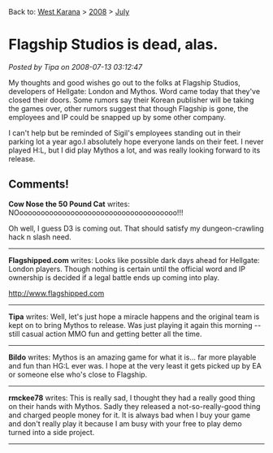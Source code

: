 Back to: [West Karana](/posts/westkarana.md) > [2008](/posts/2008/westkarana.md) > [July](./westkarana.md)
# Flagship Studios is dead, alas.

*Posted by Tipa on 2008-07-13 03:12:47*

My thoughts and good wishes go out to the folks at Flagship Studios, developers of Hellgate: London and Mythos. Word came today that they've closed their doors. Some rumors say their Korean publisher will be taking the games over, other rumors suggest that though Flagship is gone, the employees and IP could be snapped up by some other company.

I can't help but be reminded of Sigil's employees standing out in their parking lot a year ago.I absolutely hope everyone lands on their feet. I never played H:L, but I did play Mythos a lot, and was really looking forward to its release.

## Comments!

**Cow Nose the 50 Pound Cat** writes: NOooooooooooooooooooooooooooooooooooooo!!!

Oh well, I guess D3 is coming out. That should satisfy my dungeon-crawling hack n slash need.

---

**Flagshipped.com** writes: Looks like possible dark days ahead for Hellgate: London players. Though nothing is certain until the official word and IP ownership is decided if a legal battle ends up coming into play.

http://www.flagshipped.com

---

**Tipa** writes: Well, let's just hope a miracle happens and the original team is kept on to bring Mythos to release. Was just playing it again this morning -- still casual action MMO fun and getting better all the time.

---

**Bildo** writes: Mythos is an amazing game for what it is... far more playable and fun than HG:L ever was. I hope at the very least it gets picked up by EA or someone else who's close to Flagship.

---

**rmckee78** writes: This is really sad, I thought they had a really good thing on their hands with Mythos. Sadly they released a not-so-really-good thing and charged people money for it. It is always bad when I buy your game and don't really play it because I am busy with your free to play demo turned into a side project.

---

